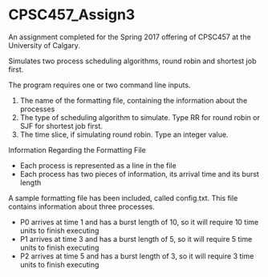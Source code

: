 # CPSC457_Assign3
An assignment completed for the Spring 2017 offering of CPSC457 at the University of Calgary.  

Simulates two process scheduling algorithms, round robin and shortest job first.

The program requires one or two command line inputs.
1) The name of the formatting file, containing the information about the processes
2) The type of scheduling algorithm to simulate.  Type RR for round robin or SJF for shortest job first.
3) The time slice, if simulating round robin.  Type an integer value.

Information Regarding the Formatting File
- Each process is represented as a line in the file
- Each process has two pieces of information, its arrival time and its burst length
 
 
A sample formatting file has been included, called config.txt.  This file contains information about three processes.
- P0 arrives at time 1 and has a burst length of 10, so it will require 10 time units to finish executing
- P1 arrives at time 3 and has a burst length of 5, so it will require 5 time units to finish executing
- P2 arrives at time 5 and has a burst length of 3, so it will require 3 time units to finish executing
